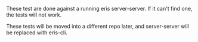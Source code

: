 These test are done against a running eris server-server. If it can't find one, the tests will not work.

These tests will be moved into a different repo later, and server-server will be replaced with eris-cli.